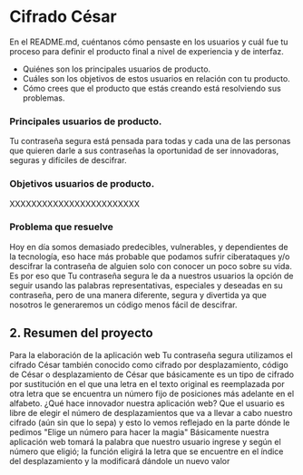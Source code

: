 # Cifrado César

En el README.md, cuéntanos cómo pensaste en los usuarios y cuál fue tu proceso
para definir el producto final a nivel de experiencia y de interfaz.

- Quiénes son los principales usuarios de producto.
- Cuáles son los objetivos de estos usuarios en relación con tu producto.
- Cómo crees que el producto que estás creando está resolviendo sus problemas.

### Principales usuarios de producto.

Tu contraseña segura está pensada para todas y cada una de las personas que quieren darle a sus contraseñas la oportunidad de ser innovadoras, seguras y difíciles de descifrar.

### Objetivos usuarios de producto.

XXXXXXXXXXXXXXXXXXXXXXXX

### Problema que resuelve

Hoy en día somos demasiado predecibles, vulnerables, y dependientes de la tecnología, eso hace más probable que podamos sufrir ciberataques y/o descifrar la contraseña de alguien solo con conocer un poco sobre su vida. Es por eso que Tu contraseña segura le da a nuestros usuarios la opción de seguir usando las palabras representativas, especiales y deseadas en su contraseña, pero de una manera diferente, segura y divertida ya que nosotros le generaremos un código menos fácil de descifrar.

## 2. Resumen del proyecto

Para la elaboración de la aplicación web Tu contraseña segura utilizamos el cifrado César también conocido como cifrado por desplazamiento, código de César o desplazamiento de César que básicamente es un tipo de cifrado por sustitución en el que una letra en el texto original es reemplazada por otra letra que se encuentra un número fijo de posiciones más adelante en el alfabeto.
¿Qué hace innovador nuestra aplicación web?
Que el usuario es libre de elegir el número de desplazamientos que va a llevar a cabo nuestro cifrado (aún sin que lo sepa) y esto lo vemos reflejado en la parte dónde le pedimos "Elige un número para hacer la magia"
Básicamente nuestra aplicación web tomará la palabra que nuestro usuario ingrese y según el número que eligió; la función eligirá la letra que se encuentre en el índice del desplazamiento y la modificará dándole un nuevo valor

